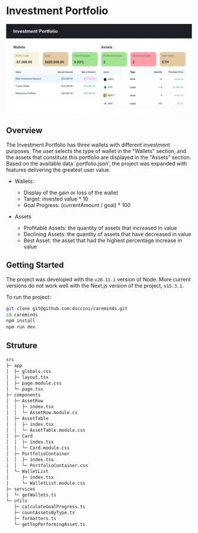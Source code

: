 # Investment Portfolio

![Investment Portfolio](https://github.com/duccini/careminds/blob/main/overview.gif)

## Overview

The Investment Portfolio has three wallets with different investment purposes. The user selects the type of wallet in the "Wallets" section, and the assets that constitute this portfolio are displayed in the "Assets" section. Based on the available data `portfolio.json', the project was expanded with features delivering the greatest user value.

- Wallets:

  - Display of the gain or loss of the wallet
  - Target: invested value \* 10
  - Goal Progress: (currentAmount / goal) \* 100

- Assets

  - Profitable Assets: the quantity of assets that increased in value
  - Declining Assets: the quantity of assets that have decreased in value
  - Best Asset: the asset that had the highest percentage increase in value

## Getting Started

The project was developed with the `v20.11.1` version of Node. More current versions do not work well with the Next.js version of the project, `v15.3.1`.

To run the project:

```bash
git clone git@github.com:duccini/careminds.git
cd careminds
npm install
npm run dev
```

## Struture

```
src
├─ app
│  ├─ globals.css
│  ├─ layout.tsx
│  ├─ page.module.css
│  └─ page.tsx
├─ components
│  ├─ AssetRow
│  │  ├─ index.tsx
│  │  └─ AssetRow.module.cs
│  ├─ AssetTable
│  │  ├─ index.tsx
│  │  └─ AssetTable.module.css
│  ├─ Card
│  │  ├─ index.tsx
│  │  └─ Card.module.css
│  ├─ PortfolioContainer
│  │  ├─ index.tsx
│  │  └─ PortfolioContainer.css
│  └─ WalletList
│     ├─ index.tsx
│     └─ WalletList.module.css
├─ services
│  └─ getWallets.ts
└─ utils
   ├─ calculateGoalProgress.ts
   ├─ countAssetsByType.ts
   ├─ formatters.ts
   └─ getTopPerformingAsset.ts
```
